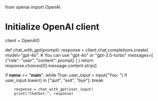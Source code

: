 from openai import OpenAI

# Initialize OpenAI client
client = OpenAI()

def chat_with_gpt(prompt):
    response = client.chat.completions.create(
        model="gpt-4o",   # You can use "gpt-4o" or "gpt-3.5-turbo"
        messages=[
            {"role": "user", "content": prompt}
        ]
    )
    return response.choices[0].message.content.strip()

if __name__ == "__main__":
    while True:
        user_input = input("You: ")
        if user_input.lower() in ["quit", "exit", "bye"]:
            break

        response = chat_with_gpt(user_input)
        print("Chatbot:", response)
